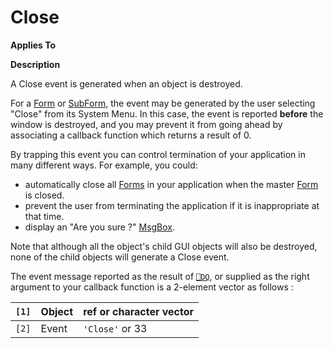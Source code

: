 




<h1 class="heading"><span class="name">Close</span></h1>

**Applies To**


**Description**


A Close event is generated when an object is destroyed.



For a [Form](./form.md) or [SubForm](./subform.md), the event may be generated by the user selecting "Close" from its System Menu. In this case, the event is reported **before** the window is destroyed, and you may prevent it from going ahead by associating a callback function which returns a result of 0.



By trapping this event you can control termination of your application in many different ways. For example, you could:

- automatically close all [Forms](./form.md) in your application when the master [Form](./form.md) is closed.
- prevent the user from terminating the application if it is inappropriate at that time.
- display an "Are you sure ?" [MsgBox](./msgbox.md).


Note that although all the object's child GUI objects will also be destroyed, none of the child objects will generate a Close event.



The event message reported as the result of [`⎕DQ`](../../Language/System%20Functions/dq.htm), or supplied as the right argument to your callback function is a 2-element vector as follows :


| `[1]` | Object | ref or character vector |
| --- | --- | ---  |
| `[2]` | Event | `'Close'` or 33 |



